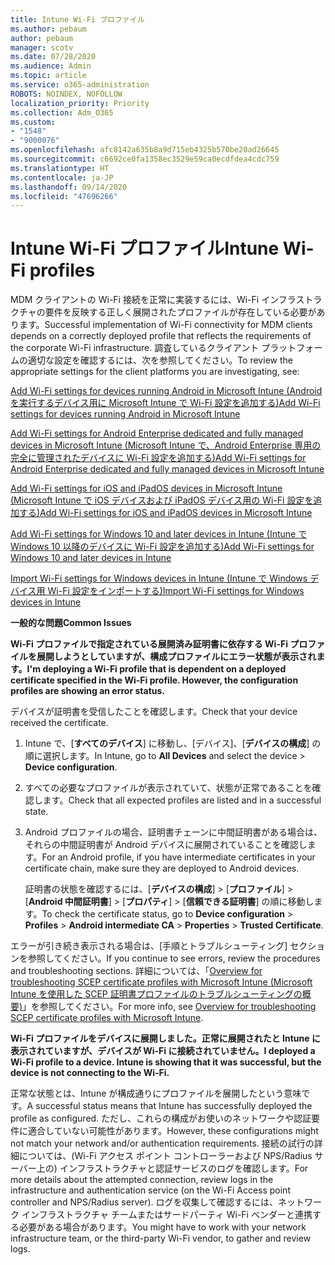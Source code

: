 ```yaml
---
title: Intune Wi-Fi プロファイル
ms.author: pebaum
author: pebaum
manager: scotv
ms.date: 07/28/2020
ms.audience: Admin
ms.topic: article
ms.service: o365-administration
ROBOTS: NOINDEX, NOFOLLOW
localization_priority: Priority
ms.collection: Adm_O365
ms.custom:
- "1548"
- "9000076"
ms.openlocfilehash: afc8142a635b8a9d715eb4325b570be20ad26645
ms.sourcegitcommit: c6692ce0fa1358ec3529e59ca0ecdfdea4cdc759
ms.translationtype: HT
ms.contentlocale: ja-JP
ms.lasthandoff: 09/14/2020
ms.locfileid: "47696266"
---
```

# <a name="intune-wi-fi-profiles"></a><span data-ttu-id="09fd9-102">Intune Wi-Fi プロファイル</span><span class="sxs-lookup"><span data-stu-id="09fd9-102">Intune Wi-Fi profiles</span></span>

<span data-ttu-id="09fd9-103">MDM クライアントの Wi-Fi 接続を正常に実装するには、Wi-Fi インフラストラクチャの要件を反映する正しく展開されたプロファイルが存在している必要があります。</span><span class="sxs-lookup"><span data-stu-id="09fd9-103">Successful implementation of Wi-Fi connectivity for MDM clients depends on a correctly deployed profile that reflects the requirements of the corporate Wi-Fi infrastructure.</span></span> <span data-ttu-id="09fd9-104">調査しているクライアント プラットフォームの適切な設定を確認するには、次を参照してください。</span><span class="sxs-lookup"><span data-stu-id="09fd9-104">To review the appropriate settings for the client platforms you are investigating, see:</span></span> 

[<span data-ttu-id="09fd9-105">Add Wi-Fi settings for devices running Android in Microsoft Intune (Android を実行するデバイス用に Microsoft Intune で Wi-Fi 設定を追加する)</span><span class="sxs-lookup"><span data-stu-id="09fd9-105">Add Wi-Fi settings for devices running Android in Microsoft Intune</span></span>](https://docs.microsoft.com/intune/wi-fi-settings-android)

[<span data-ttu-id="09fd9-106">Add Wi-Fi settings for Android Enterprise dedicated and fully managed devices in Microsoft Intune (Microsoft Intune で、Android Enterprise 専用の完全に管理されたデバイスに Wi-Fi 設定を追加する)</span><span class="sxs-lookup"><span data-stu-id="09fd9-106">Add Wi-Fi settings for Android Enterprise dedicated and fully managed devices in Microsoft Intune</span></span>](https://docs.microsoft.com/intune/wi-fi-settings-android-enterprise)

[<span data-ttu-id="09fd9-107">Add Wi-Fi settings for iOS and iPadOS devices in Microsoft Intune (Microsoft Intune で iOS デバイスおよび iPadOS デバイス用の Wi-Fi 設定を追加する)</span><span class="sxs-lookup"><span data-stu-id="09fd9-107">Add Wi-Fi settings for iOS and iPadOS devices in Microsoft Intune</span></span>](https://docs.microsoft.com/intune/wi-fi-settings-ios)

[<span data-ttu-id="09fd9-108">Add Wi-Fi settings for Windows 10 and later devices in Intune (Intune で Windows 10 以降のデバイスに Wi-Fi 設定を追加する)</span><span class="sxs-lookup"><span data-stu-id="09fd9-108">Add Wi-Fi settings for Windows 10 and later devices in Intune</span></span>](https://docs.microsoft.com/intune/wi-fi-settings-windows)

[<span data-ttu-id="09fd9-109">Import Wi-Fi settings for Windows devices in Intune (Intune で Windows デバイス用 Wi-Fi 設定をインポートする)</span><span class="sxs-lookup"><span data-stu-id="09fd9-109">Import Wi-Fi settings for Windows devices in Intune</span></span>](https://docs.microsoft.com/intune/wi-fi-settings-import-windows-8-1)

<span data-ttu-id="09fd9-110">**一般的な問題**</span><span class="sxs-lookup"><span data-stu-id="09fd9-110">**Common Issues**</span></span>

<span data-ttu-id="09fd9-111">**Wi-Fi プロファイルで指定されている展開済み証明書に依存する Wi-Fi プロファイルを展開しようとしていますが、構成プロファイルにエラー状態が表示されます。**</span><span class="sxs-lookup"><span data-stu-id="09fd9-111">**I'm deploying a Wi-Fi profile that is dependent on a deployed certificate specified in the Wi-Fi profile. However, the configuration profiles are showing an error status.**</span></span>

<span data-ttu-id="09fd9-112">デバイスが証明書を受信したことを確認します。</span><span class="sxs-lookup"><span data-stu-id="09fd9-112">Check that your device received the certificate.</span></span>

1. <span data-ttu-id="09fd9-113">Intune で、[**すべてのデバイス**] に移動し、[デバイス]、[**デバイスの構成**] の順に選択します。</span><span class="sxs-lookup"><span data-stu-id="09fd9-113">In Intune, go to **All Devices** and select the device > **Device configuration**.</span></span>

2. <span data-ttu-id="09fd9-114">すべての必要なプロファイルが表示されていて、状態が正常であることを確認します。</span><span class="sxs-lookup"><span data-stu-id="09fd9-114">Check that all expected profiles are listed and in a successful state.</span></span>

3. <span data-ttu-id="09fd9-115">Android プロファイルの場合、証明書チェーンに中間証明書がある場合は、それらの中間証明書が Android デバイスに展開されていることを確認します。</span><span class="sxs-lookup"><span data-stu-id="09fd9-115">For an Android profile, if you have intermediate certificates in your certificate chain, make sure they are deployed to Android devices.</span></span>

    <span data-ttu-id="09fd9-116">証明書の状態を確認するには、[**デバイスの構成**] > [**プロファイル**] > [**Android 中間証明書**] > [**プロパティ**] > [**信頼できる証明書**] の順に移動します。</span><span class="sxs-lookup"><span data-stu-id="09fd9-116">To check the certificate status, go to **Device configuration** > **Profiles** > **Android intermediate CA** > **Properties** > **Trusted Certificate**.</span></span>

<span data-ttu-id="09fd9-117">エラーが引き続き表示される場合は、[手順とトラブルシューティング] セクションを参照してください。</span><span class="sxs-lookup"><span data-stu-id="09fd9-117">If you continue to see errors, review the procedures and troubleshooting sections.</span></span> <span data-ttu-id="09fd9-118">詳細については、「[Overview for troubleshooting SCEP certificate profiles with Microsoft Intune (Microsoft Intune を使用した SCEP 証明書プロファイルのトラブルシューティングの概要)](https://support.microsoft.com/help/4457481/troubleshooting-scep-certificate-profile-deployment-in-intune)」を参照してください。</span><span class="sxs-lookup"><span data-stu-id="09fd9-118">For more info, see [Overview for troubleshooting SCEP certificate profiles with Microsoft Intune](https://support.microsoft.com/help/4457481/troubleshooting-scep-certificate-profile-deployment-in-intune).</span></span>

<span data-ttu-id="09fd9-119">**Wi-Fi プロファイルをデバイスに展開しました。正常に展開されたと Intune に表示されていますが、デバイスが Wi-Fi に接続されていません。**</span><span class="sxs-lookup"><span data-stu-id="09fd9-119">**I deployed a Wi-Fi profile to a device. Intune is showing that it was successful, but the device is not connecting to the Wi-Fi.**</span></span>

<span data-ttu-id="09fd9-120">正常な状態とは、Intune が構成通りにプロファイルを展開したという意味です。</span><span class="sxs-lookup"><span data-stu-id="09fd9-120">A successful status means that Intune has successfully deployed the profile as configured.</span></span> <span data-ttu-id="09fd9-121">ただし、これらの構成がお使いのネットワークや認証要件に適合していない可能性があります。</span><span class="sxs-lookup"><span data-stu-id="09fd9-121">However, these configurations might not match your network and/or authentication requirements.</span></span> <span data-ttu-id="09fd9-122">接続の試行の詳細については、(Wi-Fi アクセス ポイント コントローラーおよび NPS/Radius サーバー上の) インフラストラクチャと認証サービスのログを確認します。</span><span class="sxs-lookup"><span data-stu-id="09fd9-122">For more details about the attempted connection, review logs in the infrastructure and authentication service (on the Wi-Fi Access point controller and NPS/Radius server).</span></span> <span data-ttu-id="09fd9-123">ログを収集して確認するには、ネットワーク インフラストラクチャ チームまたはサードパーティ Wi-Fi ベンダーと連携する必要がある場合があります。</span><span class="sxs-lookup"><span data-stu-id="09fd9-123">You might have to work with your network infrastructure team, or the third-party Wi-Fi vendor, to gather and review logs.</span></span>